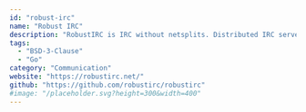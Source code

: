 ```yaml
---
id: "robust-irc"
name: "Robust IRC"
description: "RobustIRC is IRC without netsplits. Distributed IRC server, based on RobustSession protocol."
tags:
  - "BSD-3-Clause"
  - "Go"
category: "Communication"
website: "https://robustirc.net/"
github: "https://github.com/robustirc/robustirc"
#image: "/placeholder.svg?height=300&width=400"
---
```


